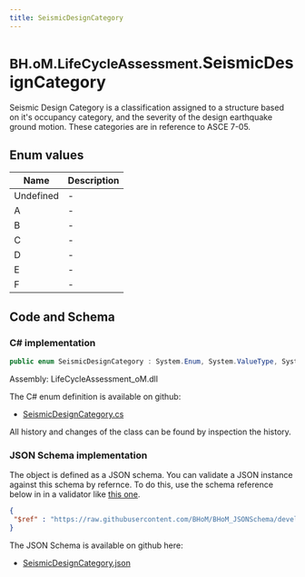 ```yaml
---
title: SeismicDesignCategory
---
```


# <small>BH.oM.LifeCycleAssessment.</small>**SeismicDesignCategory**

Seismic Design Category is a classification assigned to a structure based on it's occupancy category, and the severity of the design earthquake ground motion. These categories are in reference to ASCE 7-05.

## Enum values

| Name            | Description                                                    |
|-----------------|----------------------------------------------------------------|
| Undefined |  -  |
| A |  -  |
| B |  -  |
| C |  -  |
| D |  -  |
| E |  -  |
| F |  -  |


## Code and Schema

### C# implementation

``` C# title="C#"
public enum SeismicDesignCategory : System.Enum, System.ValueType, System.IComparable, System.ISpanFormattable, System.IFormattable, System.IConvertible
```

Assembly: LifeCycleAssessment_oM.dll

The C# enum definition is available on github:

- [SeismicDesignCategory.cs](https://github.com/BHoM/BHoM/blob/develop/LifeCycleAssessment_oM/Enums\SeismicDesignCategory.cs)

All history and changes of the class can be found by inspection the history.
### JSON Schema implementation

The object is defined as a JSON schema. You can validate a JSON instance against this schema by refernce. To do this, use the schema reference below in in a validator like [this one](https://www.jsonschemavalidator.net/).

``` json title="JSON Schema"
{
 "$ref" : "https://raw.githubusercontent.com/BHoM/BHoM_JSONSchema/develop/LifeCycleAssessment_oM/SeismicDesignCategory.json"
}
```

The JSON Schema is available on github here:

- [SeismicDesignCategory.json](https://github.com/BHoM/BHoM_JSONSchema/blob/develop/LifeCycleAssessment_oM/SeismicDesignCategory.json)
